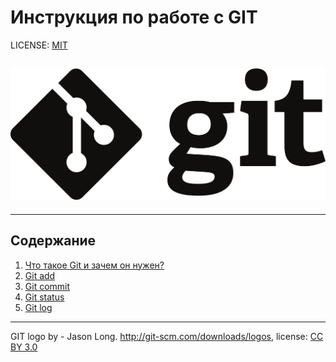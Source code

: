 # Инструкция по работе с GIT

LICENSE: [MIT](./license.md)

## ![git logo](./Foto/Git-logo-black.svg.png)

---

## Содержание

1. [Что такое Git и зачем он нужен?](./git.md)
2. [Git add](./add.md)
3. [Git commit](./commit.md)
4. [Git status](./status.md)
5. [Git log](./log.md)

---

GIT logo by - Jason Long. http://git-scm.com/downloads/logos,
license: [CC BY 3.0](https://creativecommons.org/licenses/by/3.0/)
